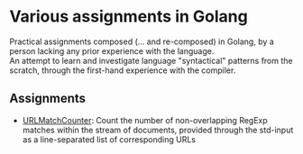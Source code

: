 # Various assignments in Golang #
Practical assignments composed (... and re-composed) in Golang, by a person lacking any prior experience with the language.  
An attempt to  learn and investigate language "syntactical" patterns from the scratch, through the first-hand experience with the compiler.

## Assignments ##
* [URLMatchCounter](urlmatchctr): Count the number of non-overlapping RegExp matches within the stream of documents,
provided through the std-input as a line-separated list of corresponding URLs 
